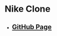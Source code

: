 <!--
 * @Author: Jinqi Li
 * @Date: 2020-07-20 15:07:06
 * @LastEditors: Jinqi Li
 * @LastEditTime: 2022-01-20 01:27:34
 * @FilePath: /nike-3/README.md
-->
# Nike Clone
* ## [GitHub Page](https://jinqili0310.github.io/nike-3/)
